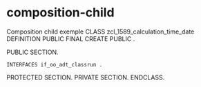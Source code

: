 # composition-child
Composition child exemple
CLASS zcl_1589_calculation_time_date DEFINITION
  PUBLIC
  FINAL
  CREATE PUBLIC .

  PUBLIC SECTION.

    INTERFACES if_oo_adt_classrun .
  PROTECTED SECTION.
  PRIVATE SECTION.
ENDCLASS.
